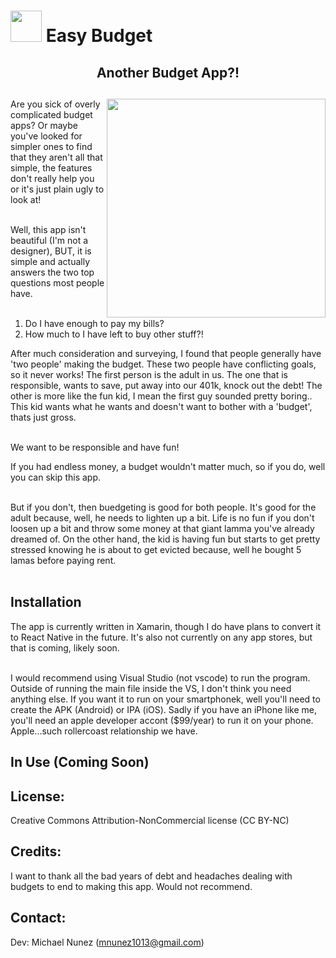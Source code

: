 <h1>
  <span><img src="https://media.giphy.com/media/Md3xqkTkB2kpY5pshY/giphy.gif" height=50 width=50/></span> 
  Easy Budget 
</h1>

<div align="center">
  <h2 align="center">Another Budget App?!<h2>
  <img align="right" src="https://media.giphy.com/media/l0Iycx5gmPNrHjq4E/giphy.gif" height=350 width=350 />
</div>

Are you sick of overly complicated budget apps? Or maybe you've looked for simpler ones to find that they aren't all that simple,
the features don't really help you or it's just plain ugly to look at!<br><br>

Well, this app isn't beautiful (I'm not a designer), BUT, it is simple and actually answers the two top questions most people have.<br><br>

1. Do I have enough to pay my bills?
2. How much to I have left to buy other stuff?!

After much consideration and surveying, I found that people generally have 'two people' making the budget.
These two people have conflicting goals, so it never works! The first person is the adult in us. The one
that is responsible, wants to save, put away into our 401k, knock out the debt! The other is more like 
the fun kid, I mean the first guy sounded pretty boring.. This kid wants what he wants and doesn't want
to bother with a 'budget', thats just gross.<br><br>

We want to be responsible and have fun!

If you had endless money, a budget wouldn't matter much, so if you do, well you can skip this app.<br><br>

But if you don't, then buedgeting is good for both people. It's good for the adult because, well, he needs
to lighten up a bit. Life is no fun if you don't loosen up a bit and throw some money at that giant
lamma you've already dreamed of. On the other hand, the kid is having fun but starts to get pretty stressed
knowing he is about to get evicted because, well he bought 5 lamas before paying rent.<br><br>

## Installation
The app is currently written in Xamarin, though I do have plans to convert it to React Native in the future. It's also not currently on any app stores,
but that is coming, likely soon.<br><br>

I would recommend using Visual Studio (not vscode) to run the program. Outside of running the main file inside the VS, I don't think you
need anything else. If you want it to run on your smartphonek, well you'll need to create the APK (Android) or IPA (iOS). Sadly if you 
have an iPhone like me, you'll need an apple developer accont ($99/year) to run it on your phone. Apple...such rollercoast relationship we have.

## In Use (Coming Soon)

## License: 
Creative Commons Attribution-NonCommercial license (CC BY-NC)

## Credits:
I want to thank all the bad years of debt and headaches dealing with budgets to end to making this app. Would not recommend.

## Contact:
Dev: Michael Nunez (mnunez1013@gmail.com)
